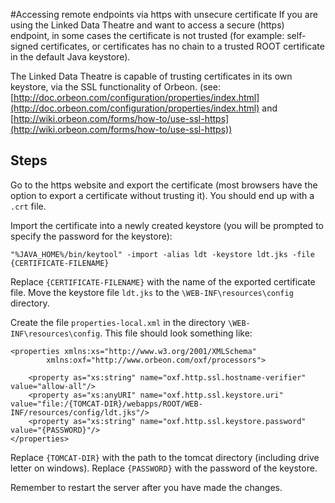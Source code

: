 #Accessing remote endpoints via https with unsecure certificate
If you are using the Linked Data Theatre and want to access a secure (https) endpoint, in some cases the certificate is not trusted (for example: self-signed certificates, or certificates has no chain to a trusted ROOT certificate in the default Java keystore).

The Linked Data Theatre is capable of trusting certificates in its own keystore, via the SSL functionality of Orbeon.
(see: [http://doc.orbeon.com/configuration/properties/index.html](http://doc.orbeon.com/configuration/properties/index.html) and [http://wiki.orbeon.com/forms/how-to/use-ssl-https](http://wiki.orbeon.com/forms/how-to/use-ssl-https))

## Steps
Go to the https website and export the certificate (most browsers have the option to export a certificate without trusting it). You should end up with a `.crt` file.

Import the certificate into a newly created keystore (you will be prompted to specify the password for the keystore):

	"%JAVA_HOME%/bin/keytool" -import -alias ldt -keystore ldt.jks -file {CERTIFICATE-FILENAME}

Replace `{CERTIFICATE-FILENAME}` with the name of the exported certificate file. Move the keystore file `ldt.jks` to the `\WEB-INF\resources\config` directory.

Create the file `properties-local.xml` in the directory `\WEB-INF\resources\config`. This file should look something like:

	<properties xmlns:xs="http://www.w3.org/2001/XMLSchema"
            xmlns:oxf="http://www.orbeon.com/oxf/processors">

		<property as="xs:string" name="oxf.http.ssl.hostname-verifier" value="allow-all"/>
		<property as="xs:anyURI" name="oxf.http.ssl.keystore.uri" value="file:/{TOMCAT-DIR}/webapps/ROOT/WEB-INF/resources/config/ldt.jks"/>
		<property as="xs:string" name="oxf.http.ssl.keystore.password" value="{PASSWORD}"/>
	</properties>

Replace `{TOMCAT-DIR}` with the path to the tomcat directory (including drive letter on windows). Replace `{PASSWORD}` with the password of the keystore.

Remember to restart the server after you have made the changes.